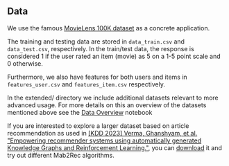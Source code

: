 ## Data

We use the famous [MovieLens 100K dataset](https://grouplens.org/datasets/movielens/100k/) as a concrete application.

The training and testing data are stored in `data_train.csv` and `data_test.csv`, respectively. In the train/test data, 
the response is considered 1 if the user rated an item (movie) as 5 on a 1-5 point scale and 0 otherwise.

Furthermore, we also have features for both users and items in `features_user.csv` and `features_item.csv` respectively.

In the extended/ directory we include additional datasets relevant to more advanced usage. For more details on this an 
overview of the datasets mentioned above see the [Data Overview](https://github.com/fidelity/mab2rec/blob/main/notebooks/1_data_overview.ipynb) notebook

If you are interested to explore a larger dataset based on article recommendation as used in [[KDD 2023] Verma, Ghanshyam, et al. "Empowering recommender systems using automatically generated Knowledge Graphs and Reinforcement Learning."](https://arxiv.org/abs/2307.04996),
you can [download](https://github.com/fidelity/mab2rec/releases/download/1.2.1/data.zip) it and try out different Mab2Rec algorithms.